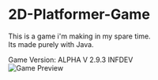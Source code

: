 # 2D-Platformer-Game

This is a game i'm making in my spare time.<br>
Its made purely with Java.

<label>Game Version: ALPHA V 2.9.3 INFDEV</label><br>
<img src="https://i.ibb.co/nscZM0g/game-preview.png" alt="Game Preview">
